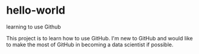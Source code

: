 # hello-world
learning to use Github

This project is to learn how to use GitHub. I'm new to GitHub and would like to make the most of GitHub in becoming a data scientist if possible.
